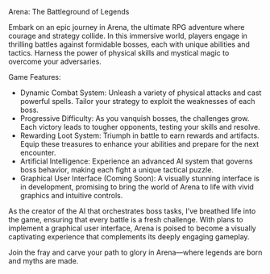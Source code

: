 Arena: The Battleground of Legends

Embark on an epic journey in Arena, the ultimate RPG adventure where courage and strategy collide. In this immersive world, players engage in thrilling battles against formidable bosses, each with unique abilities and tactics. Harness the power of physical skills and mystical magic to overcome your adversaries.

Game Features:

- Dynamic Combat System: Unleash a variety of physical attacks and cast powerful spells. Tailor your strategy to exploit the weaknesses of each boss.
- Progressive Difficulty: As you vanquish bosses, the challenges grow. Each victory leads to tougher opponents, testing your skills and resolve.
- Rewarding Loot System: Triumph in battle to earn rewards and artifacts. Equip these treasures to enhance your abilities and prepare for the next encounter.
- Artificial Intelligence: Experience an advanced AI system that governs boss behavior, making each fight a unique tactical puzzle.
- Graphical User Interface (Coming Soon): A visually stunning interface is in development, promising to bring the world of Arena to life with vivid graphics and intuitive controls.


As the creator of the AI that orchestrates boss tasks, I’ve breathed life into the game, ensuring that every battle is a fresh challenge. With plans to implement a graphical user interface, Arena is poised to become a visually captivating experience that complements its deeply engaging gameplay.

Join the fray and carve your path to glory in Arena—where legends are born and myths are made.
